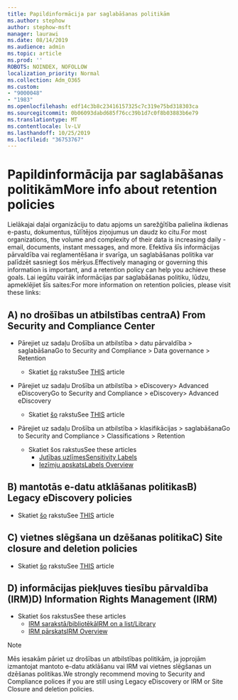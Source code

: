 ```yaml
---
title: Papildinformācija par saglabāšanas politikām
ms.author: stephow
author: stephow-msft
manager: laurawi
ms.date: 08/14/2019
ms.audience: admin
ms.topic: article
ms.prod: ''
ROBOTS: NOINDEX, NOFOLLOW
localization_priority: Normal
ms.collection: Adm_O365
ms.custom:
- "9000048"
- "1983"
ms.openlocfilehash: edf14c3b8c23416157325c7c319e75bd318303ca
ms.sourcegitcommit: 0b06093dabd685f76cc39b1d7c0f8b03883b6e79
ms.translationtype: MT
ms.contentlocale: lv-LV
ms.lasthandoff: 10/25/2019
ms.locfileid: "36753767"
---
```

# <a name="more-info-about-retention-policies"></a><span data-ttu-id="462d7-102">Papildinformācija par saglabāšanas politikām</span><span class="sxs-lookup"><span data-stu-id="462d7-102">More info about retention policies</span></span>

<span data-ttu-id="462d7-103">Lielākajai daļai organizāciju to datu apjoms un sarežģītība palielina ikdienas e-pastu, dokumentus, tūlītējos ziņojumus un daudz ko citu.</span><span class="sxs-lookup"><span data-stu-id="462d7-103">For most organizations, the volume and complexity of their data is increasing daily - email, documents, instant messages, and more.</span></span> <span data-ttu-id="462d7-104">Efektīva šīs informācijas pārvaldība vai reglamentēšana ir svarīga, un saglabāšanas politika var palīdzēt sasniegt šos mērķus.</span><span class="sxs-lookup"><span data-stu-id="462d7-104">Effectively managing or governing this information is important, and a retention policy can help you achieve these goals.</span></span> <span data-ttu-id="462d7-105">Lai iegūtu vairāk informācijas par saglabāšanas politiku, lūdzu, apmeklējiet šīs saites:</span><span class="sxs-lookup"><span data-stu-id="462d7-105">For more information on retention policies, please visit these links:</span></span>

## <a name="a-from-security-and-compliance-center"></a><span data-ttu-id="462d7-106">A) no drošības un atbilstības centra</span><span class="sxs-lookup"><span data-stu-id="462d7-106">A) From Security and Compliance Center</span></span>

- <span data-ttu-id="462d7-107">Pārejiet uz sadaļu Drošība un atbilstība > datu pārvaldība > saglabāšana</span><span class="sxs-lookup"><span data-stu-id="462d7-107">Go to Security and Compliance > Data governance > Retention</span></span>
  - <span data-ttu-id="462d7-108">Skatiet [šo](https://docs.microsoft.com/office365/securitycompliance/retention-policies) rakstu</span><span class="sxs-lookup"><span data-stu-id="462d7-108">See [THIS](https://docs.microsoft.com/office365/securitycompliance/retention-policies) article</span></span>

- <span data-ttu-id="462d7-109">Pārejiet uz sadaļu Drošība un atbilstība > eDiscovery> Advanced eDiscovery</span><span class="sxs-lookup"><span data-stu-id="462d7-109">Go to Security and Compliance > eDiscovery> Advanced eDiscovery</span></span> 
  - <span data-ttu-id="462d7-110">Skatiet [šo](https://docs.microsoft.com/office365/securitycompliance/ediscovery-cases) rakstu</span><span class="sxs-lookup"><span data-stu-id="462d7-110">See [THIS](https://docs.microsoft.com/office365/securitycompliance/ediscovery-cases) article</span></span>

- <span data-ttu-id="462d7-111">Pārejiet uz sadaļu Drošība un atbilstība > klasifikācijas > saglabāšana</span><span class="sxs-lookup"><span data-stu-id="462d7-111">Go to Security and Compliance > Classifications > Retention</span></span>
  - <span data-ttu-id="462d7-112">Skatiet šos rakstus</span><span class="sxs-lookup"><span data-stu-id="462d7-112">See these articles</span></span>
    - [<span data-ttu-id="462d7-113">Jutības uzlīmes</span><span class="sxs-lookup"><span data-stu-id="462d7-113">Sensitivity Labels</span></span>](https://docs.microsoft.com/office365/securitycompliance/sensitivity-labels)
    - [<span data-ttu-id="462d7-114">Iezīmju apskats</span><span class="sxs-lookup"><span data-stu-id="462d7-114">Labels Overview</span></span>](https://docs.microsoft.com/office365/securitycompliance/labels)

## <a name="b-legacy-ediscovery-policies"></a><span data-ttu-id="462d7-115">B) mantotās e-datu atklāšanas politikas</span><span class="sxs-lookup"><span data-stu-id="462d7-115">B) Legacy eDiscovery policies</span></span>

- <span data-ttu-id="462d7-116">Skatiet [šo](https://support.office.com/article/Set-up-an-eDiscovery-Center-in-SharePoint-Online-A18F8975-AA7F-43B4-A7D6-001D14744D8E) rakstu</span><span class="sxs-lookup"><span data-stu-id="462d7-116">See [THIS](https://support.office.com/article/Set-up-an-eDiscovery-Center-in-SharePoint-Online-A18F8975-AA7F-43B4-A7D6-001D14744D8E) article</span></span>

## <a name="c-site-closure-and-deletion-policies"></a><span data-ttu-id="462d7-117">C) vietnes slēgšana un dzēšanas politika</span><span class="sxs-lookup"><span data-stu-id="462d7-117">C) Site closure and deletion policies</span></span>

- <span data-ttu-id="462d7-118">Skatiet [šo](https://support.office.com/article/Use-policies-for-site-closure-and-deletion-A8280D82-27FD-48C5-9ADF-8A5431208BA5) rakstu</span><span class="sxs-lookup"><span data-stu-id="462d7-118">See [THIS](https://support.office.com/article/Use-policies-for-site-closure-and-deletion-A8280D82-27FD-48C5-9ADF-8A5431208BA5) article</span></span>  

## <a name="d-information-rights-management-irm"></a><span data-ttu-id="462d7-119">D) informācijas piekļuves tiesību pārvaldība (IRM)</span><span class="sxs-lookup"><span data-stu-id="462d7-119">D) Information Rights Management (IRM)</span></span>

- <span data-ttu-id="462d7-120">Skatiet šos rakstus</span><span class="sxs-lookup"><span data-stu-id="462d7-120">See these articles</span></span>
  - [<span data-ttu-id="462d7-121">IRM sarakstā/bibliotēkā</span><span class="sxs-lookup"><span data-stu-id="462d7-121">IRM on a list/Library</span></span>](https://support.office.com/article/apply-information-rights-management-to-a-list-or-library-3bdb5c4e-94fc-4741-b02f-4e7cc3c54aa1)
  - [<span data-ttu-id="462d7-122">IRM pārskats</span><span class="sxs-lookup"><span data-stu-id="462d7-122">IRM Overview</span></span>](https://support.office.com/article/create-and-apply-information-management-policies-eb501fe9-2ef6-4150-945a-65a6451ee9e9)

> [!Note]
> <span data-ttu-id="462d7-123">Mēs iesakām pāriet uz drošības un atbilstības politikām, ja joprojām izmantojat mantoto e-datu atklāšanu vai IRM vai vietnes slēgšanas un dzēšanas politikas.</span><span class="sxs-lookup"><span data-stu-id="462d7-123">We strongly recommend moving to Security and Compliance polices if you are still using Legacy eDiscovery or IRM or Site Closure and deletion policies.</span></span>
